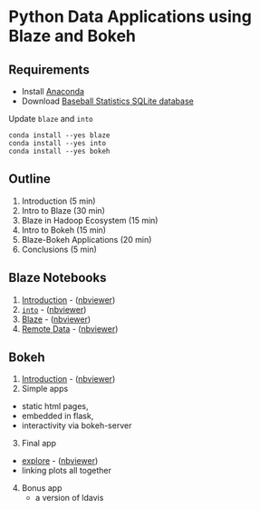 # Python Data Applications using Blaze and Bokeh

## Requirements

- Install [Anaconda](http://continuum.io/downloads)
- Download [Baseball Statistics SQLite database](https://github.com/jknecht/baseball-archive-sqlite/raw/master/lahman2013.sqlite)

Update `blaze` and `into`

    conda install --yes blaze
    conda install --yes into
    conda install --yes bokeh


## Outline

1. Introduction (5 min)
2. Intro to Blaze (30 min)
3. Blaze in Hadoop Ecosystem (15 min)
4. Intro to Bokeh (15 min)
5. Blaze-Bokeh Applications (20 min)
6. Conclusions (5 min)


Blaze Notebooks
---------------

1.  [Introduction](01-introduction.ipynb) - ([nbviewer](http://nbviewer.ipython.org/github/ContinuumIO/pydata-strata-2014-sj/blob/master/01-introduction.ipynb))
2.  [`into`](02-into.ipynb) - ([nbviewer](http://nbviewer.ipython.org/github/ContinuumIO/pydata-strata-2014-sj/blob/master/02-into.ipynb))
3.  [Blaze](03-blaze.ipynb) - ([nbviewer](http://nbviewer.ipython.org/github/ContinuumIO/pydata-strata-2014-sj/blob/master/03-blaze.ipynb))
1.  [Remote Data](04-remote.ipynb) - ([nbviewer](http://nbviewer.ipython.org/github/ContinuumIO/pydata-strata-2014-sj/blob/master/04-remote.ipynb))

Bokeh
-----
1.  [Introduction](05-bokeh-intro.ipynb) - ([nbviewer](http://nbviewer.ipython.org/github/ContinuumIO/pydata-strata-2014-sj/blob/master/05-bokeh-intro.ipynb))
2.  Simple apps
  - static html pages,
  - embedded in flask,
  - interactivity via bokeh-server
3. Final app
  - [explore](07-final-app/Explore.ipynb) - ([nbviewer](http://nbviewer.ipython.org/github/ContinuumIO/pydata-strata-2014-sj/blob/master/07-final-app/Explore.ipynb))
  - linking plots all together
4. Bonus app
   - a version of ldavis
